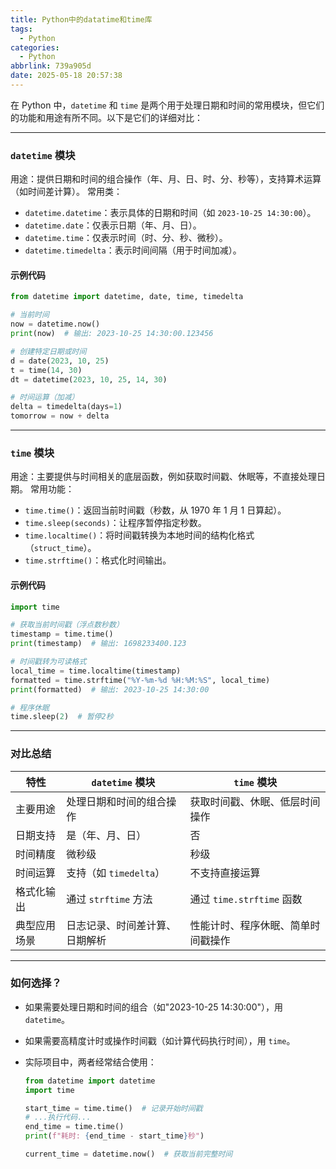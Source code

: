 ```yaml
---
title: Python中的datatime和time库
tags:
  - Python
categories:
  - Python
abbrlink: 739a905d
date: 2025-05-18 20:57:38
---
```


在 Python 中，`datetime` 和 `time` 是两个用于处理日期和时间的常用模块，但它们的功能和用途有所不同。以下是它们的详细对比：

---

### `datetime` 模块

用途：提供日期和时间的组合操作（年、月、日、时、分、秒等），支持算术运算（如时间差计算）。
常用类：

- `datetime.datetime`：表示具体的日期和时间（如 `2023-10-25 14:30:00`）。
- `datetime.date`：仅表示日期（年、月、日）。
- `datetime.time`：仅表示时间（时、分、秒、微秒）。
- `datetime.timedelta`：表示时间间隔（用于时间加减）。

#### 示例代码

```python
from datetime import datetime, date, time, timedelta

# 当前时间
now = datetime.now()
print(now)  # 输出: 2023-10-25 14:30:00.123456

# 创建特定日期或时间
d = date(2023, 10, 25)
t = time(14, 30)
dt = datetime(2023, 10, 25, 14, 30)

# 时间运算（加减）
delta = timedelta(days=1)
tomorrow = now + delta
```

---

### `time` 模块

用途：主要提供与时间相关的底层函数，例如获取时间戳、休眠等，不直接处理日期。
常用功能：

- `time.time()`：返回当前时间戳（秒数，从 1970 年 1 月 1 日算起）。
- `time.sleep(seconds)`：让程序暂停指定秒数。
- `time.localtime()`：将时间戳转换为本地时间的结构化格式（`struct_time`）。
- `time.strftime()`：格式化时间输出。

#### 示例代码

```python
import time

# 获取当前时间戳（浮点数秒数）
timestamp = time.time()
print(timestamp)  # 输出: 1698233400.123

# 时间戳转为可读格式
local_time = time.localtime(timestamp)
formatted = time.strftime("%Y-%m-%d %H:%M:%S", local_time)
print(formatted)  # 输出: 2023-10-25 14:30:00

# 程序休眠
time.sleep(2)  # 暂停2秒
```

---

### 对比总结

| 特性           | `datetime` 模块              | `time` 模块                      |
| -------------- | ---------------------------- | -------------------------------- |
| 主要用途       | 处理日期和时间的组合操作     | 获取时间戳、休眠、低层时间操作   |
| 日期支持       | 是（年、月、日）             | 否                               |
| 时间精度       | 微秒级                       | 秒级                             |
| 时间运算       | 支持（如 `timedelta`）       | 不支持直接运算                   |
| 格式化输出     | 通过 `strftime` 方法         | 通过 `time.strftime` 函数        |
| 典型应用场景   | 日志记录、时间差计算、日期解析 | 性能计时、程序休眠、简单时间戳操作 |

---

### 如何选择？

- 如果需要处理日期和时间的组合（如"2023-10-25 14:30:00"），用 `datetime`。
- 如果需要高精度计时或操作时间戳（如计算代码执行时间），用 `time`。
- 实际项目中，两者经常结合使用：

  ```python
  from datetime import datetime
  import time
  
  start_time = time.time()  # 记录开始时间戳
  # ...执行代码...
  end_time = time.time()
  print(f"耗时: {end_time - start_time}秒")
  
  current_time = datetime.now()  # 获取当前完整时间
  ```
